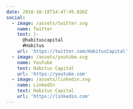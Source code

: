 ```yaml
---
date: 2018-10-18T14:47:45.036Z
social:
  - image: /assets/twitter.svg
    name: Twitter
    text: |-
      @habituscapital
      #Habitus
    url: 'https://twitter.com/HabitusCapital'
  - image: /assets/youtube.svg
    name: YouTube
    text: Habitus Capital
    url: 'https://youtube.com'
  - image: /assets/linkedin.svg
    name: LinkedIn
    text: Habitus Capital
    url: 'https://linkedin.com'
---
```


